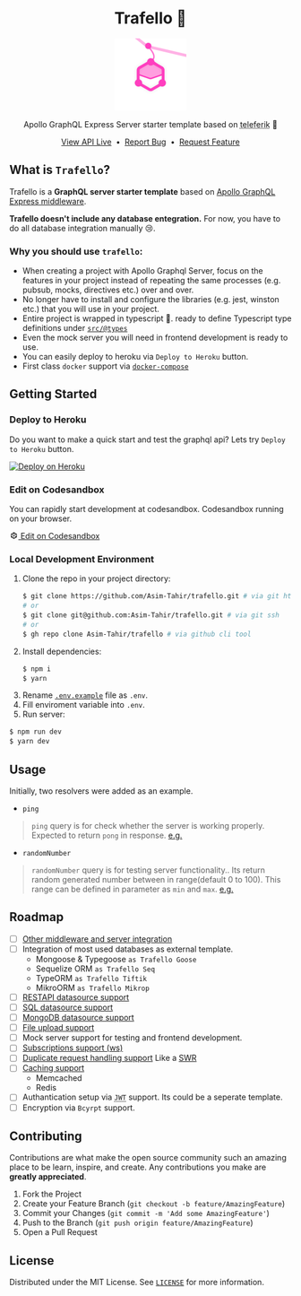 <h1 align="center">Trafello 🚡</h1>
<p align="center">
  <img width="128px" src="assets/logo.png"/>
</p>
<p align="center">
  Apollo GraphQL Express Server starter template based on <abbr title="Aerial Tramway">teleferik</abbr> 🚡
</p>
<p align="center">
  <a href="https://trafello.heroku.app">View API Live</a>
  &nbsp;•&nbsp;
  <!--<a href="https://boocard.vercel.app/">View Staged API Live</a>
  &nbsp;•&nbsp; -->
  <a href="https://github.com/Asim-Tahir/trafello/issues/new?assignees=&labels=Bug&template=bug_report.md&title=">Report Bug</a>
  &nbsp;•&nbsp;
  <a href="https://github.com/Asim-Tahir/trafello/issues/new?assignees=&labels=Feature&template=feature_request.md&title=">Request Feature</a>
</p>

## What is `Trafello`?

Trafello is a __GraphQL server starter template__ based on  [Apollo GraphQL Express middleware](https://github.com/apollographql/apollo-server/tree/main/packages/apollo-server-express). 

**Trafello doesn't include any database entegration.** For now, you have to do all database integration manually 😢.

### Why you should use `trafello`:
- When creating a project with Apollo Graphql Server, focus on the features in your project instead of repeating the same processes (e.g. pubsub, mocks, directives etc.) over and over.
- No longer have to install and configure the libraries (e.g. jest, winston etc.) that you will use in your project.
- Entire project is wrapped in typescript 🦾. ready to define Typescript type definitions under [`src/@types`](src/@types/module.d.ts)
- Even the mock server you will need in frontend development is ready to use.
- You can easily deploy to heroku via `Deploy to Heroku` button.
- First class `docker` support via [`docker-compose`](docker-compose.yml)

<!-- GETTING STARTED -->
## Getting Started

### Deploy to Heroku

Do you want to make a quick start and test the graphql api? Lets try `Deploy to Heroku` button.

[![Deploy on Heroku](https://www.herokucdn.com/deploy/button.svg)](https://heroku.com/deploy?template=https://github.com/Asim-Tahir/trafello)

### Edit on Codesandbox

You can rapidly start development at codesandbox. Codesandbox running on your browser.

<a href="https://githubbox.com/Asim-Tahir/trafello">
  <img src="assets/codesandbox.svg" width="16">
  Edit on Codesandbox
</a>

### Local Development Environment

1. Clone the repo in your project directory:
   ```bash
   $ git clone https://github.com/Asim-Tahir/trafello.git # via git https
   # or
   $ git clone git@github.com:Asim-Tahir/trafello.git # via git ssh
   # or
   $ gh repo clone Asim-Tahir/trafello # via github cli tool
   ```
2. Install dependencies:
   ```bash
   $ npm i
   $ yarn
   ```
3. Rename [`.env.example`](.env.example) file as `.env`.
4. Fill enviroment variable into `.env`.
5. Run server:
  ```bash
  $ npm run dev
  $ yarn dev
  ```

## Usage

Initially, two resolvers were added as an example.
- `ping`

> `ping` query is for check whether the server is working properly. Expected to return `pong` in response. [e.g.](example/query/ping.graphql)
- `randomNumber`
> `randomNumber` query is for testing server functionality.. Its return random generated number between in range(default 0 to 100). This range can be defined in parameter as `min` and `max`. [e.g.](example/query/randomNumber.graphql)


## Roadmap

- [ ] [Other middleware and server integration](https://www.apollographql.com/docs/apollo-server/integrations/middleware/) 
- [ ] Integration of most used databases as external template.
  - Mongoose & Typegoose `as Trafello Goose`
  - Sequelize ORM `as Trafello Seq`
  - TypeORM `as Trafello Tiftik`
  - MikroORM `as Trafello Mikrop`
- [ ] [RESTAPI datasource support](https://github.com/apollographql/apollo-server/tree/main/packages/apollo-datasource-rest)
- [ ] [SQL datasource support](https://github.com/cvburgess/SQLDataSource)
- [ ] [MongoDB datasource support](https://github.com/GraphQLGuide/apollo-datasource-mongodb/)
- [ ] [File upload support](https://www.apollographql.com/docs/apollo-server/data/file-uploads/)
- [ ] Mock server support for testing and frontend development.
- [ ] [Subscriptions support (ws)](https://www.apollographql.com/docs/apollo-server/data/subscriptions/)
- [ ] [Duplicate request handling support](https://www.apollographql.com/docs/apollo-server/data/data-sources/#using-with-dataloader) Like a [SWR](https://swr.vercel.app/)
- [ ] [Caching support](https://www.apollographql.com/docs/apollo-server/data/data-sources/#caching)
  - Memcached
  - Redis
- [ ] Authantication setup via <abbr title="JSON Web Token"><code>JWT</code></abbr>  support. Its could be a seperate template.
- [ ] Encryption via `Bcyrpt` support.

## Contributing

Contributions are what make the open source community such an amazing place to be learn, inspire, and create. Any contributions you make are **greatly appreciated**.

1. Fork the Project
2. Create your Feature Branch (`git checkout -b feature/AmazingFeature`)
3. Commit your Changes (`git commit -m 'Add some AmazingFeature'`)
4. Push to the Branch (`git push origin feature/AmazingFeature`)
5. Open a Pull Request

<!-- LICENSE -->
## License

Distributed under the MIT License. See [`LICENSE`](LICENSE) for more information.